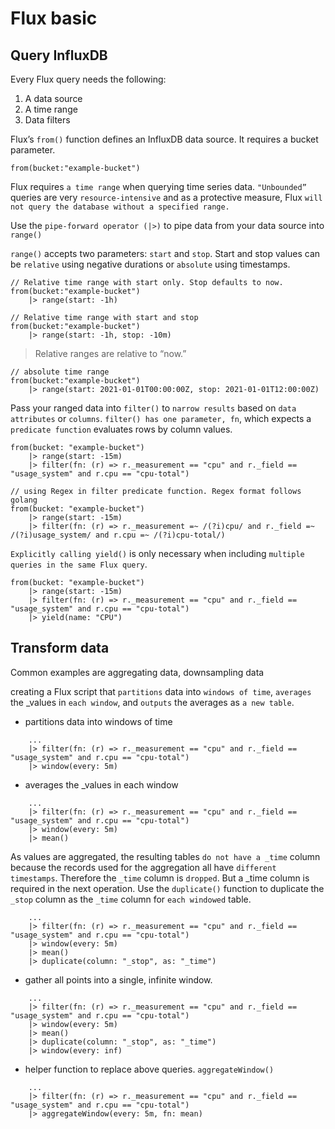 # Flux basic

## Query InfluxDB

Every Flux query needs the following:

1. A data source
2. A time range
3. Data filters

Flux’s `from()` function defines an InfluxDB data source. It requires a bucket parameter.

```
from(bucket:"example-bucket")
```

Flux requires `a time range` when querying time series data. `"Unbounded”` queries are very `resource-intensive` and as a protective measure, Flux `will not query the database without a specified range.`

Use the `pipe-forward operator (|>)` to pipe data from your data source into `range()`

`range()` accepts two parameters: `start` and `stop`. Start and stop values can be `relative` using negative durations or `absolute` using timestamps.

```
// Relative time range with start only. Stop defaults to now.
from(bucket:"example-bucket")
    |> range(start: -1h)

// Relative time range with start and stop
from(bucket:"example-bucket")
    |> range(start: -1h, stop: -10m)
```

> Relative ranges are relative to “now.”

```
// absolute time range
from(bucket:"example-bucket")
    |> range(start: 2021-01-01T00:00:00Z, stop: 2021-01-01T12:00:00Z)
```

Pass your ranged data into `filter()` to `narrow results` based on `data attributes` or `columns`. `filter() has one parameter, fn`, which expects a `predicate function` evaluates rows by column values.

```
from(bucket: "example-bucket")
    |> range(start: -15m)
    |> filter(fn: (r) => r._measurement == "cpu" and r._field == "usage_system" and r.cpu == "cpu-total")
```

```
// using Regex in filter predicate function. Regex format follows golang
from(bucket: "example-bucket")
    |> range(start: -15m)
    |> filter(fn: (r) => r._measurement =~ /(?i)cpu/ and r._field =~ /(?i)usage_system/ and r.cpu =~ /(?i)cpu-total/)
```

`Explicitly calling yield()` is only necessary when including `multiple queries in the same Flux query`.

```
from(bucket: "example-bucket")
    |> range(start: -15m)
    |> filter(fn: (r) => r._measurement == "cpu" and r._field == "usage_system" and r.cpu == "cpu-total")
    |> yield(name: "CPU")
```

## Transform data

Common examples are aggregating data, downsampling data

creating a Flux script that `partitions` data into `windows of time`, `averages` the _values in `each window`, and `outputs` the averages as `a new table`.

+ partitions data into windows of time
```    
    ...
    |> filter(fn: (r) => r._measurement == "cpu" and r._field == "usage_system" and r.cpu == "cpu-total")
    |> window(every: 5m)
```

+ averages the _values in each window
```  
    ...
    |> filter(fn: (r) => r._measurement == "cpu" and r._field == "usage_system" and r.cpu == "cpu-total")
    |> window(every: 5m)
    |> mean()
```

As values are aggregated, the resulting tables `do not have a _time` column because the records used for the aggregation all have `different timestamps`. Therefore the `_time` column is `dropped`. But a _time column is required in the next operation. Use the `duplicate()` function to duplicate the `_stop` column as the `_time` column for `each windowed` table.

```
    ...
    |> filter(fn: (r) => r._measurement == "cpu" and r._field == "usage_system" and r.cpu == "cpu-total")
    |> window(every: 5m)
    |> mean()
    |> duplicate(column: "_stop", as: "_time")
```

+ gather all points into a single, infinite window.

```
    ...
    |> filter(fn: (r) => r._measurement == "cpu" and r._field == "usage_system" and r.cpu == "cpu-total")
    |> window(every: 5m)
    |> mean()
    |> duplicate(column: "_stop", as: "_time")
    |> window(every: inf)
```

+ helper function to replace above queries. `aggregateWindow()`

```
    ...
    |> filter(fn: (r) => r._measurement == "cpu" and r._field == "usage_system" and r.cpu == "cpu-total")
    |> aggregateWindow(every: 5m, fn: mean)
```


